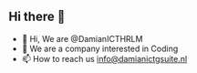 ## Hi there 👋

- 👋 Hi, We are @DamianICTHRLM
- 👀 We are a company interested in Coding
- 📫 How to reach us info@damianictgsuite.nl

<!---
DamianICTHRLM/.github is a ✨ special ✨ repository because its `README.md` (this file) appears on your GitHub profile.
You can click the Preview link to take a look at your changes.
--->
